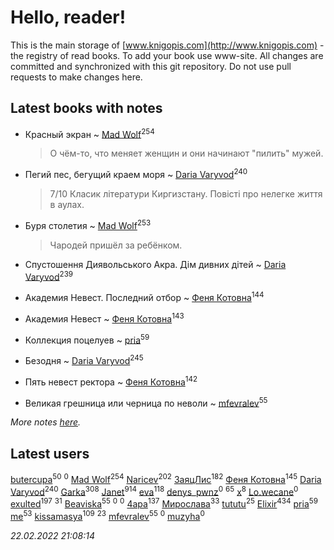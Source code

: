 # Hello, reader!
This is the main storage of [www.knigopis.com](http://www.knigopis.com) - the registry of read books.
To add your book use www-site. All changes are committed and synchronized with this git repository.
Do not use pull requests to make changes here.


## Latest books with notes
* Красный экран ~ [Mad Wolf](users/947/94738840-vkontakte)<sup>254</sup>
    > О чём-то, что меняет женщин и они начинают "пилить" мужей.

* Пегий пес, бегущий краем моря ~ [Daria Varyvod](users/829/829893410524253-facebook)<sup>240</sup>
    > 7/10 Класик літератури Киргизстану. Повісті про нелегке життя в аулах.

* Буря столетия ~ [Mad Wolf](users/947/94738840-vkontakte)<sup>253</sup>
    > Чародей пришёл за ребёнком.

* Спустошення Диявольського Акра. Дім дивних дітей ~ [Daria Varyvod](users/829/829893410524253-facebook)<sup>239</sup>

* Академия Невест. Последний отбор ~ [Феня Котовна](users/109/109746193906459706720-google)<sup>144</sup>

* Академия Невест ~ [Феня Котовна](users/109/109746193906459706720-google)<sup>143</sup>

* Коллекция поцелуев ~ [pria](users/128/128917939-vkontakte)<sup>59</sup>

* Безодня ~ [Daria Varyvod](users/829/829893410524253-facebook)<sup>245</sup>

* Пять невест ректора ~ [Феня Котовна](users/109/109746193906459706720-google)<sup>142</sup>

* Великая грешница или черница по неволи ~ [mfevralev](users/140/140966150-vkontakte)<sup>55</sup>


_More notes [here](latest_books_with_notes.md)._


## Latest users
[butercupa](users/193/193697993-vkontakte)<sup>50</sup> 
[](users/108/108602903446726240227-google)<sup>0</sup> 
[Mad Wolf](users/947/94738840-vkontakte)<sup>254</sup> 
[Naricev](users/107/107090515204537133928-google)<sup>202</sup> 
[ЗаяцЛис](users/112/112388384595246311466-google)<sup>182</sup> 
[Феня Котовна](users/109/109746193906459706720-google)<sup>145</sup> 
[Daria Varyvod](users/829/829893410524253-facebook)<sup>240</sup> 
[Garka](users/115/115753719718250012620-google)<sup>308</sup> 
[Janet](users/108/108113656204404967440-google)<sup>914</sup> 
[eva](users/111/111656270551033014778-google)<sup>118</sup> 
[denys_pwnz](users/421/421114755-vkontakte)<sup>0</sup> 
[](users/153/1537586159620888-facebook)<sup>65</sup> 
[x](users/104/104714960785244441663-google)<sup>8</sup> 
[Lo.wecane](users/104/104796862760252606871-google)<sup>0</sup> 
[exulted](users/100/100599204551896265722-google)<sup>197</sup> 
[](users/118/118248226132797004598-google)<sup>31</sup> 
[Beaviska](users/102/10202544960024508-facebook)<sup>55</sup> 
[](users/108/108355317006178724444-google)<sup>0</sup> 
[](users/115/115471111502048563149-google)<sup>0</sup> 
[4apa](users/117/117392596378069249667-google)<sup>137</sup> 
[Мирослава](users/106/106107989792957993574-google)<sup>33</sup> 
[tututu](users/135/135685382-vkontakte)<sup>25</sup> 
[Elixir](users/115/115826717712507836033-google)<sup>434</sup> 
[pria](users/128/128917939-vkontakte)<sup>59</sup> 
[me](users/381/381417697-yandex)<sup>53</sup> 
[kissamasya](users/684/68439978-vkontakte)<sup>109</sup> 
[](users/864/86487125-vkontakte)<sup>23</sup> 
[mfevralev](users/140/140966150-vkontakte)<sup>55</sup> 
[](users/118/118345575217167707584-google)<sup>0</sup> 
[muzyha](users/147/1474026082-yandex)<sup>0</sup> 


_22.02.2022 21:08:14_
